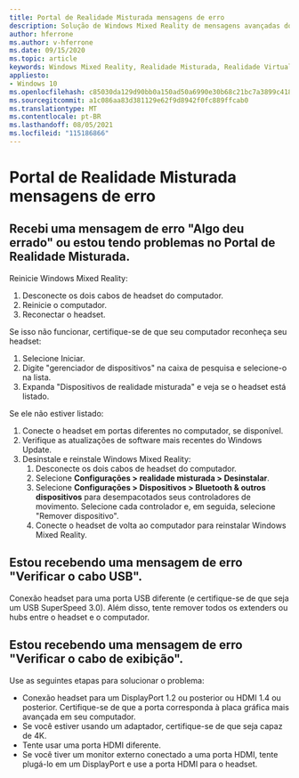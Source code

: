 ```yaml
---
title: Portal de Realidade Misturada mensagens de erro
description: Solução de Windows Mixed Reality de mensagens avançadas do portal que vai além da nossa documentação de suporte ao consumidor padrão.
author: hferrone
ms.author: v-hferrone
ms.date: 09/15/2020
ms.topic: article
keywords: Windows Mixed Reality, Realidade Misturada, Realidade Virtual, VR, MR, Solução de Problemas, Erros, Ajuda, Suporte e Portal de Realidade Misturada
appliesto:
- Windows 10
ms.openlocfilehash: c85030da129d90bb0a150ad50a6990e30b68c21bc7a3899c4182e87acd4b4fa5
ms.sourcegitcommit: a1c086aa83d381129e62f9d8942f0fc889ffcab0
ms.translationtype: MT
ms.contentlocale: pt-BR
ms.lasthandoff: 08/05/2021
ms.locfileid: "115186866"
---
```

# <a name="mixed-reality-portal-error-messages"></a>Portal de Realidade Misturada mensagens de erro

## <a name="i-got-a-something-went-wrong-error-message-or-im-having-problems-in-the-mixed-reality-portal"></a>Recebi uma mensagem de erro "Algo deu errado" ou estou tendo problemas no Portal de Realidade Misturada.

Reinicie Windows Mixed Reality:
1. Desconecte os dois cabos de headset do computador.
2. Reinicie o computador.
3. Reconectar o headset.

Se isso não funcionar, certifique-se de que seu computador reconheça seu headset:
1. Selecione Iniciar.
2. Digite "gerenciador de dispositivos" na caixa de pesquisa e selecione-o na lista. 
3. Expanda "Dispositivos de realidade misturada" e veja se o headset está listado. 

Se ele não estiver listado:
1. Conecte o headset em portas diferentes no computador, se disponível.
2. Verifique as atualizações de software mais recentes do Windows Update.
3. Desinstale e reinstale Windows Mixed Reality:
    1. Desconecte os dois cabos de headset do computador.
    2. Selecione **Configurações > realidade misturada > Desinstalar**.
    3. Selecione **Configurações > Dispositivos > Bluetooth & outros dispositivos** para desempacotados seus controladores de movimento. Selecione cada controlador e, em seguida, selecione "Remover dispositivo".
    4. Conecte o headset de volta ao computador para reinstalar Windows Mixed Reality.
    
## <a name="im-getting-a-check-your-usb-cable-error-message"></a>Estou recebendo uma mensagem de erro "Verificar o cabo USB".

Conexão headset para uma porta USB diferente (e certifique-se de que seja um USB SuperSpeed 3.0). Além disso, tente remover todos os extenders ou hubs entre o headset e o computador.

## <a name="im-getting-a-check-your-display-cable-error-message"></a>Estou recebendo uma mensagem de erro "Verificar o cabo de exibição".

Use as seguintes etapas para solucionar o problema:
* Conexão headset para um DisplayPort 1.2 ou posterior ou HDMI 1.4 ou posterior. Certifique-se de que a porta corresponda à placa gráfica mais avançada em seu computador.
* Se você estiver usando um adaptador, certifique-se de que seja capaz de 4K.
* Tente usar uma porta HDMI diferente.
* Se você tiver um monitor externo conectado a uma porta HDMI, tente plugá-lo em um DisplayPort e use a porta HDMI para o headset.
